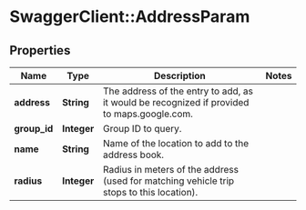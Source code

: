 # SwaggerClient::AddressParam

## Properties
Name | Type | Description | Notes
------------ | ------------- | ------------- | -------------
**address** | **String** | The address of the entry to add, as it would be recognized if provided to maps.google.com. | 
**group_id** | **Integer** | Group ID to query. | 
**name** | **String** | Name of the location to add to the address book. | 
**radius** | **Integer** | Radius in meters of the address (used for matching vehicle trip stops to this location). | 


